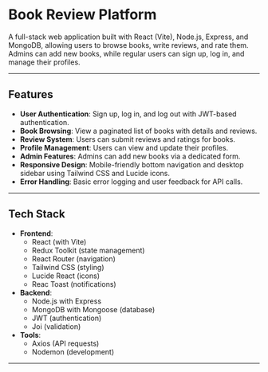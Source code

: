# Book Review Platform

A full-stack web application built with React (Vite), Node.js, Express, and MongoDB, allowing users to browse books, write reviews, and rate them. Admins can add new books, while regular users can sign up, log in, and manage their profiles.

---

## Features

- **User Authentication**: Sign up, log in, and log out with JWT-based authentication.
- **Book Browsing**: View a paginated list of books with details and reviews.
- **Review System**: Users can submit reviews and ratings for books.
- **Profile Management**: Users can view and update their profiles.
- **Admin Features**: Admins can add new books via a dedicated form.
- **Responsive Design**: Mobile-friendly bottom navigation and desktop sidebar using Tailwind CSS and Lucide icons.
- **Error Handling**: Basic error logging and user feedback for API calls.

---

## Tech Stack

- **Frontend**: 
  - React (with Vite)
  - Redux Toolkit (state management)
  - React Router (navigation)
  - Tailwind CSS (styling)
  - Lucide React (icons)
  - Reac Toast (notifications)
- **Backend**: 
  - Node.js with Express
  - MongoDB with Mongoose (database)
  - JWT (authentication)
  - Joi (validation)
- **Tools**: 
  - Axios (API requests)
  - Nodemon (development)

---

